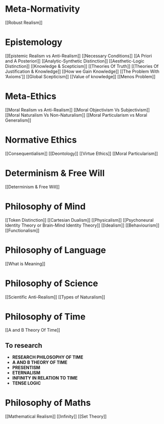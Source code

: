 # Meta-Normativity
[[Robust Realism]]
# Epistemology
[[Epistemic Realism vs Anti-Realism]]
[[Necessary Conditions]]
[[A Priori and A Posteriori]]
[[Analytic-Synthetic Distinction]]
[[Aesthetic-Logic Distinction]]
[[Knowledge & Scepticism]]
[[Theories Of Truth]]
[[Theories Of Justification & Knowledge]]
[[How we Gain Knowledge]]
[[The Problem With ‘Axioms’]]
[[Global Scepticism]]
[[Value of knowledge]]
[[Menos Problem]]
# Meta-Ethics
[[Moral Realism vs Anti-Realism]]
[[Moral Objectivism Vs Subjectivism]]
[[Moral Naturalism Vs Non-Naturalism]]
[[Moral Particularism vs Moral Generalism]]
# Normative Ethics
[[Consequentialism]]
[[Deontology]]
[[Virtue Ethics]]
[[Moral Particularism]]
# Determinism & Free Will
[[Determinism & Free Will]]
# Philosophy of Mind
[[Token Distinction]]
[[Cartesian Dualism]]
[[Physicalism]]
[[Psychoneural Identity Theory or Brain-Mind Identity Theory]]
[[Idealism]]
[[Behaviourism]]
[[Functionalism]]
# Philosophy of Language
[[What is Meaning]]
# Philosophy of Science
[[Scientific Anti-Realism]]
[[Types of Naturalism]]
# Philosophy of Time
[[A and B Theory Of Time]]
## To research
- **RESEARCH PHILOSOPHY OF TIME**
- **A AND B THEORY OF TIME**
- **PRESENTISM**
- **ETERNALISM**
- **INFINITY IN RELATION TO TIME**
- **TENSE LOGIC**
# Philosophy of Maths
[[Mathematical Realism]]
[[Infinity]]
[[Set Theory]]
